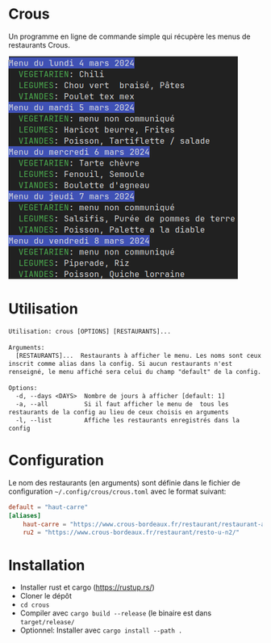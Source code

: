 # Crous

Un programme en ligne de commande simple qui récupère les menus de restaurants Crous.

![example](./example.png)

# Utilisation

```
Utilisation: crous [OPTIONS] [RESTAURANTS]...

Arguments:
  [RESTAURANTS]...  Restaurants à afficher le menu. Les noms sont ceux inscrit comme alias dans la config. Si aucun restaurants n'est renseigné, le menu affiché sera celui du champ "default" de la config.

Options:
  -d, --days <DAYS>  Nombre de jours à afficher [default: 1]
  -a, --all          Si il faut afficher le menu de  tous les restaurants de la config au lieu de ceux choisis en arguments
  -l, --list         Affiche les restaurants enregistrés dans la config
```

# Configuration

Le nom des restaurants (en arguments) sont définie dans le fichier de configuration `~/.config/crous/crous.toml` avec le format suivant:

```toml
default = "haut-carre"
[aliases]
    haut-carre = "https://www.crous-bordeaux.fr/restaurant/restaurant-administratif-le-haut-carre-3/"
    ru2 = "https://www.crous-bordeaux.fr/restaurant/resto-u-n2/"
```


# Installation

- Installer rust et cargo (https://rustup.rs/)
- Cloner le dépôt
- `cd crous`
- Compiler avec `cargo build --release` (le binaire est dans `target/release/`
- Optionnel: Installer avec `cargo install --path .`

